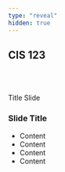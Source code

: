 ```yaml
---
type: "reveal"
hidden: true
---
```

<section>
	<h2>CIS 123</h2><br><br><p>Title Slide</p>
</section>
<section>
	<h3>Slide Title</h3>
	<ul>
    <li class="fragment">Content</li>
    <li class="fragment">Content</li>
    <li class="fragment">Content</li>
		<li class="fragment">Content</li>
	</ul>
</section>
